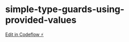 # simple-type-guards-using-provided-values

[Edit in Codeflow ⚡️](https://stackblitz.com/~/github.com/raveenita/simple-type-guards-using-provided-values)